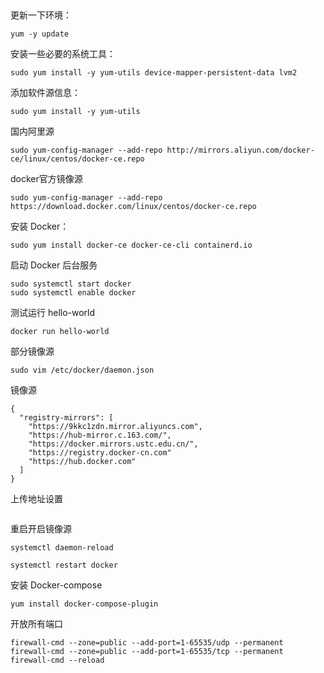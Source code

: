 ​              

更新一下环境：

```
yum -y update
```

安装一些必要的系统工具：

```
sudo yum install -y yum-utils device-mapper-persistent-data lvm2
```

添加软件源信息：

```
sudo yum install -y yum-utils
```

国内阿里源

```
sudo yum-config-manager --add-repo http://mirrors.aliyun.com/docker-ce/linux/centos/docker-ce.repo 
```

docker官方镜像源

```
sudo yum-config-manager --add-repo https://download.docker.com/linux/centos/docker-ce.repo 
```

安装 Docker：

```
sudo yum install docker-ce docker-ce-cli containerd.io
```

启动 Docker 后台服务

```
sudo systemctl start docker
sudo systemctl enable docker
```

测试运行 hello-world

```
docker run hello-world
```

部分镜像源

```shell
sudo vim /etc/docker/daemon.json
```

镜像源

```
{
  "registry-mirrors": [
    "https://9kkc1zdn.mirror.aliyuncs.com",
    "https://hub-mirror.c.163.com/",
    "https://docker.mirrors.ustc.edu.cn/",
    "https://registry.docker-cn.com"
    "https://hub.docker.com"
  ]
}
```

上传地址设置

```json

```

重启开启镜像源

```shell
systemctl daemon-reload

systemctl restart docker
```

安装 Docker-compose


```shell
yum install docker-compose-plugin
```

开放所有端口

```shell
firewall-cmd --zone=public --add-port=1-65535/udp --permanent
firewall-cmd --zone=public --add-port=1-65535/tcp --permanent
firewall-cmd --reload
```
